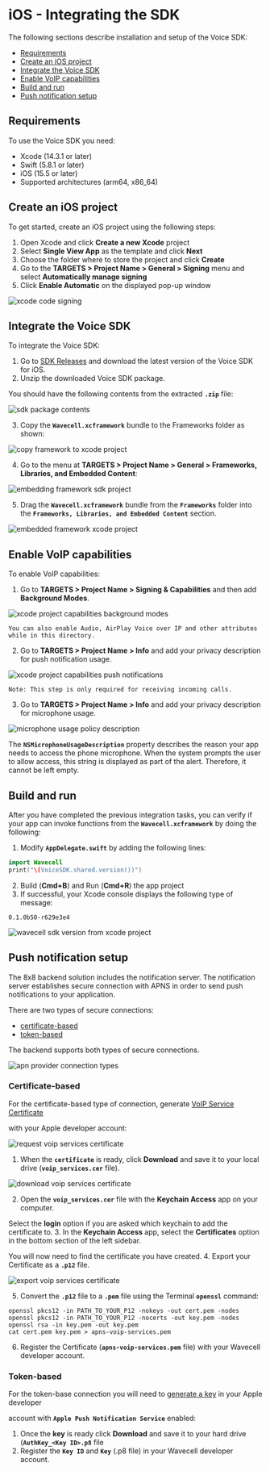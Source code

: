 # iOS - Integrating the SDK

The following sections describe installation and setup of the Voice SDK:

* [Requirements](#requirements)
* [Create an iOS project](#create-an-ios-project)
* [Integrate the Voice SDK](#integrate-the-voice-sdk)
* [Enable VoIP capabilities](#enable-voip-capabilities)
* [Build and run](#build-and-run)
* [Push notification setup](#push-notification-setup)

## Requirements

To use the Voice SDK you need:

* Xcode (14.3.1 or later)
* Swift (5.8.1 or later)
* iOS (15.5 or later)
* Supported architectures (arm64, x86_64)

## Create an iOS project

To get started, create an iOS project using the following steps:

1. Open Xcode and click **Create a new Xcode** project
2. Select **Single View App** as the template and click **Next**
3. Choose the folder where to store the project and click **Create**
4. Go to the **TARGETS > Project Name > General > Signing** menu and select **Automatically manage signing**
5. Click **Enable Automatic** on the displayed pop-up window

![xcode code signing](../images/378a054-1.png "xcode-code-signing.png")

## Integrate the Voice SDK

To integrate the Voice SDK:

1. Go to [SDK Releases](https://github.com/8x8/voice-sdk-releases-ios/releases) and download the latest version of the Voice SDK for iOS.
2. Unzip the downloaded Voice SDK package.

You should have the following contents from the extracted **`.zip`** file:

![sdk package contents](../images/ab862ba-sdk-package-contents.png "sdk-package-contents.png")

3. Copy the **`Wavecell.xcframework`** bundle to the Frameworks folder as shown:

![copy framework to xcode project](../images/b63f1f8-copy-framework-to-xcode-project.png "copy-framework-to-xcode-project.png")

4. Go to the menu at **TARGETS > Project Name > General > Frameworks, Libraries, and Embedded Content**:

![embedding framework sdk project](../images/f03284b-embedding-framework-sdk-project.png "embedding-framework-sdk-project.png")

5. Drag the **`Wavecell.xcframework`** bundle from the **`Frameworks`** folder into the **`Frameworks, Libraries, and Embedded Content`** section.

![embedded framework xcode project](../images/40e0d75-embedded-framework-xcode-project.png "embedded-framework-xcode-project.png")

## Enable VoIP capabilities

To enable VoIP capabilities:

1. Go to **TARGETS > Project Name > Signing & Capabilities** and then add **Background Modes**.

![xcode project capabilities background modes](../images/d8e4003-xcode-project-capabilities-background-modes.png "xcode-project-capabilities-background-modes.png")

```
You can also enable Audio, AirPlay Voice over IP and other attributes while in this directory.

```

2. Go to **TARGETS > Project Name > Info** and add your privacy description for push notification usage.

![xcode project capabilities push notifications](../images/e3da9bc-xcode-project-capabilities-push-notifications.png "xcode-project-capabilities-push-notifications.png")

```
Note: This step is only required for receiving incoming calls.

```

3. Go to **TARGETS > Project Name > Info** and add your privacy description for microphone usage.

![microphone usage policy description](../images/4f16d2e-microphone-usage-policy-description.png "microphone-usage-policy-description.png")  

The **`NSMicrophoneUsageDescription`** property describes the reason your app needs to access the phone microphone. When the system prompts the user to allow access, this string is displayed as part of the alert. Therefore, it cannot be left empty.

## Build and run

After you have completed the previous integration tasks, you can verify if your app can invoke functions from the **`Wavecell.xcframework`** by doing the following:

1. Modify **`AppDelegate.swift`** by adding the following lines:

```swift
import Wavecell
print("\(VoiceSDK.shared.version())")

```

2. Build (**Cmd+B**) and Run (**Cmd+R**) the app project
3. If successful, your Xcode console displays the following type of message:

```
0.1.0b50-r629e3e4

```

![wavecell sdk version from xcode project](../images/cadf8f6-print-wavecell-sdk-version-from-xcode-project.png "print-wavecell-sdk-version-from-xcode-project.png")

## Push notification setup

The 8x8 backend solution includes the notification server. The notification server establishes secure connection with APNS in order to send push notifications to your application.

There are two types of secure connections:

* [certificate-based](https://developer.apple.com/documentation/usernotifications/setting_up_a_remote_notification_server/establishing_a_certificate-based_connection_to_apns)
* [token-based](https://developer.apple.com/documentation/usernotifications/setting_up_a_remote_notification_server/establishing_a_token-based_connection_to_apns)

The backend supports both types of secure connections.

![apn provider connection types](../images/77df3b8-apn-provider-connection-types.png "apn-provider-connection-types.png")

### Certificate-based

For the certificate-based type of connection, generate [VoIP Service Certificate](https://help.apple.com/developer-account/#/dev9249db258)  

with your Apple developer account:

![request voip services certificate](../images/bc2a5f2-request-voip-services-certificate.png "request-voip-services-certificate.png")

1. When the **`certificate`** is ready, click **Download** and save it to your local drive (**`voip_services.cer`** file).

![download voip services certificate](../images/0088a27-download-voip-services-certificate.png "download-voip-services-certificate.png")

2. Open the **`voip_services.cer`** file with the **Keychain Access** app on your computer.

Select the **login** option if you are asked which keychain to add the certificate to.
3. In the **Keychain Access** app, select the **Certificates** option in the bottom section of the left sidebar.

You will now need to find the certificate you have created.
4. Export your Certificate as a **`.p12`** file.

![export voip services certificate](../images/b2ba882-export-voip-services-certificate.png "export-voip-services-certificate.png")

5. Convert the **`.p12`** file to a **`.pem`** file using the Terminal **`openssl`** command:

```
openssl pkcs12 -in PATH_TO_YOUR_P12 -nokeys -out cert.pem -nodes
openssl pkcs12 -in PATH_TO_YOUR_P12 -nocerts -out key.pem -nodes
openssl rsa -in key.pem -out key.pem
cat cert.pem key.pem > apns-voip-services.pem

```

6. Register the Certificate (**`apns-voip-services.pem`** file) with your Wavecell developer account.

### Token-based

For the token-base connection you will need to [generate a key](https://help.apple.com/developer-account/#/devcdfbb56a3) in your Apple developer  

account with **`Apple Push Notification Service`** enabled:

1. Once the **key** is ready click **Download** and save it to your hard drive (**`AuthKey_<Key ID>.p8`** file
2. Register the **`Key ID`** and **`Key`** (.p8 file) in your Wavecell developer account.
